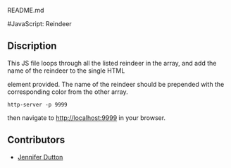README.md

#JavaScript: Reindeer

## Discription
This JS file loops through all the listed reindeer in the array, and add the name of the reindeer to the single HTML <div> element provided. The name of the reindeer should be prepended with the corresponding color from the other array.

```
http-server -p 9999

```
then navigate to [http://localhost:9999](http://localhost:9999) in your browser.

## Contributors
- [Jennifer Dutton](https://github.com/jduttondesign)
